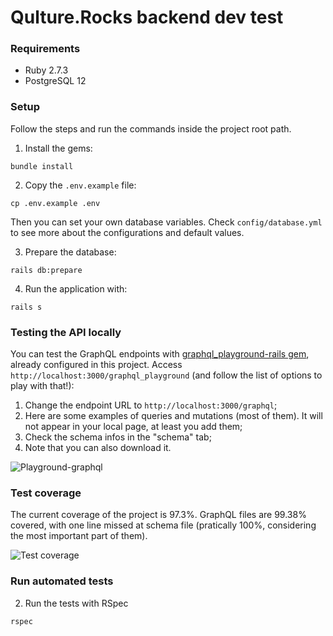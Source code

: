 # Qulture.Rocks backend dev test

### Requirements

* Ruby 2.7.3
* PostgreSQL 12

### Setup

Follow the steps and run the commands inside the project root path.

1. Install the gems:

```shell
bundle install
```

2. Copy the `.env.example` file:

```shell
cp .env.example .env
```

Then you can set your own database variables. Check `config/database.yml` to see more about the configurations and default values.

3. Prepare the database:

```shell
rails db:prepare
```

4. Run the application with:

```shell
rails s
```

### Testing the API locally

You can test the GraphQL endpoints with [graphql_playground-rails gem](https://github.com/papodaca/graphql_playground-rails), already configured in this project. Access `http://localhost:3000/graphql_playground` (and follow the list of options to play with that!):

1. Change the endpoint URL to `http://localhost:3000/graphql`;
2. Here are some examples of queries and mutations (most of them). It will not appear in your local page, at least you add them;
3. Check the schema infos in the "schema" tab;
4. Note that you can also download it.

![Playground-graphql](https://user-images.githubusercontent.com/27731771/130633038-1cad74d5-7b45-4763-a399-d7b8f5dcf1f9.png)

### Test coverage

The current coverage of the project is 97.3%. GraphQL files are 99.38% covered, with one line missed at schema file (pratically 100%, considering the most important part of them).

 ![Test coverage](https://user-images.githubusercontent.com/27731771/130642398-48133dca-5f51-4a77-8acb-7e5ffcce42fe.png)

### Run automated tests

2. Run the tests with RSpec
```shell
rspec
```
